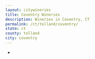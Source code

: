 ```yaml
---
layout: citywineries
title: Coventry Wineries
description: Wineries in Coventry, CT
permalink: /ct/tolland/coventry/
state: ct
county: tolland
city: coventry
---
```

-
